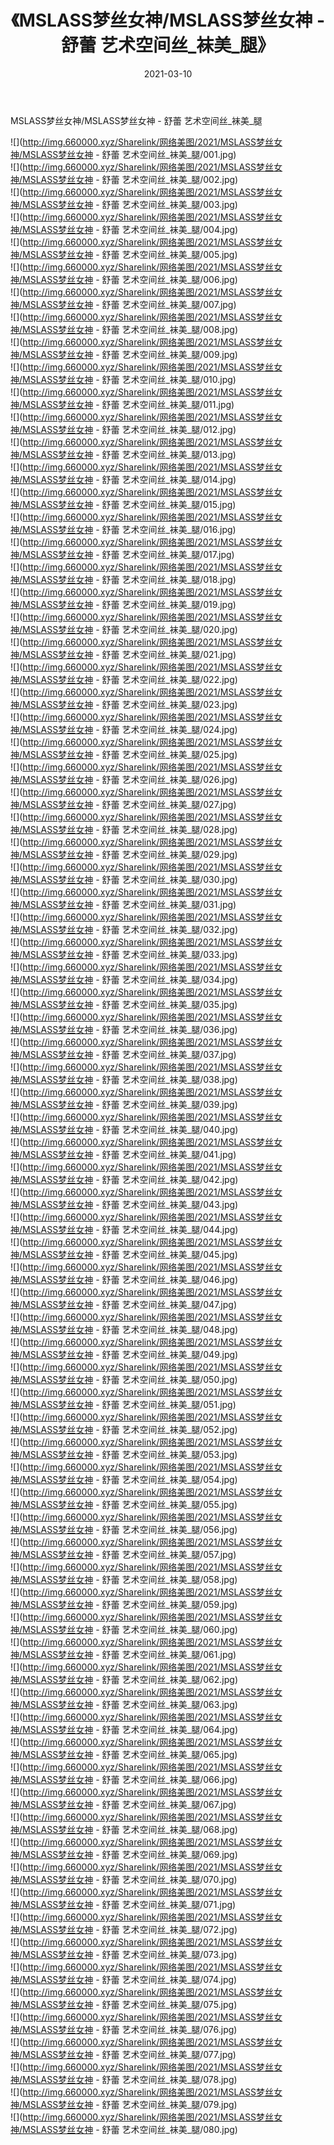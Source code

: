﻿---
layout: post
title:  《MSLASS梦丝女神/MSLASS梦丝女神 - 舒蕾 艺术空间丝_袜美_腿》
date:   2021-03-10
img: http://img.660000.xyz/Sharelink/网络美图/2021/MSLASS梦丝女神/MSLASS梦丝女神 - 舒蕾 艺术空间丝_袜美_腿/000.jpg
categories: [美女, 清纯, 唯美]
---

MSLASS梦丝女神/MSLASS梦丝女神 - 舒蕾 艺术空间丝_袜美_腿

 ![](http://img.660000.xyz/Sharelink/网络美图/2021/MSLASS梦丝女神/MSLASS梦丝女神 - 舒蕾 艺术空间丝_袜美_腿/001.jpg) <br>![](http://img.660000.xyz/Sharelink/网络美图/2021/MSLASS梦丝女神/MSLASS梦丝女神 - 舒蕾 艺术空间丝_袜美_腿/002.jpg) <br>![](http://img.660000.xyz/Sharelink/网络美图/2021/MSLASS梦丝女神/MSLASS梦丝女神 - 舒蕾 艺术空间丝_袜美_腿/003.jpg) <br>![](http://img.660000.xyz/Sharelink/网络美图/2021/MSLASS梦丝女神/MSLASS梦丝女神 - 舒蕾 艺术空间丝_袜美_腿/004.jpg) <br>![](http://img.660000.xyz/Sharelink/网络美图/2021/MSLASS梦丝女神/MSLASS梦丝女神 - 舒蕾 艺术空间丝_袜美_腿/005.jpg) <br>![](http://img.660000.xyz/Sharelink/网络美图/2021/MSLASS梦丝女神/MSLASS梦丝女神 - 舒蕾 艺术空间丝_袜美_腿/006.jpg) <br>![](http://img.660000.xyz/Sharelink/网络美图/2021/MSLASS梦丝女神/MSLASS梦丝女神 - 舒蕾 艺术空间丝_袜美_腿/007.jpg) <br>![](http://img.660000.xyz/Sharelink/网络美图/2021/MSLASS梦丝女神/MSLASS梦丝女神 - 舒蕾 艺术空间丝_袜美_腿/008.jpg) <br>![](http://img.660000.xyz/Sharelink/网络美图/2021/MSLASS梦丝女神/MSLASS梦丝女神 - 舒蕾 艺术空间丝_袜美_腿/009.jpg) <br>![](http://img.660000.xyz/Sharelink/网络美图/2021/MSLASS梦丝女神/MSLASS梦丝女神 - 舒蕾 艺术空间丝_袜美_腿/010.jpg) <br>![](http://img.660000.xyz/Sharelink/网络美图/2021/MSLASS梦丝女神/MSLASS梦丝女神 - 舒蕾 艺术空间丝_袜美_腿/011.jpg) <br>![](http://img.660000.xyz/Sharelink/网络美图/2021/MSLASS梦丝女神/MSLASS梦丝女神 - 舒蕾 艺术空间丝_袜美_腿/012.jpg) <br>![](http://img.660000.xyz/Sharelink/网络美图/2021/MSLASS梦丝女神/MSLASS梦丝女神 - 舒蕾 艺术空间丝_袜美_腿/013.jpg) <br>![](http://img.660000.xyz/Sharelink/网络美图/2021/MSLASS梦丝女神/MSLASS梦丝女神 - 舒蕾 艺术空间丝_袜美_腿/014.jpg) <br>![](http://img.660000.xyz/Sharelink/网络美图/2021/MSLASS梦丝女神/MSLASS梦丝女神 - 舒蕾 艺术空间丝_袜美_腿/015.jpg) <br>![](http://img.660000.xyz/Sharelink/网络美图/2021/MSLASS梦丝女神/MSLASS梦丝女神 - 舒蕾 艺术空间丝_袜美_腿/016.jpg) <br>![](http://img.660000.xyz/Sharelink/网络美图/2021/MSLASS梦丝女神/MSLASS梦丝女神 - 舒蕾 艺术空间丝_袜美_腿/017.jpg) <br>![](http://img.660000.xyz/Sharelink/网络美图/2021/MSLASS梦丝女神/MSLASS梦丝女神 - 舒蕾 艺术空间丝_袜美_腿/018.jpg) <br>![](http://img.660000.xyz/Sharelink/网络美图/2021/MSLASS梦丝女神/MSLASS梦丝女神 - 舒蕾 艺术空间丝_袜美_腿/019.jpg) <br>![](http://img.660000.xyz/Sharelink/网络美图/2021/MSLASS梦丝女神/MSLASS梦丝女神 - 舒蕾 艺术空间丝_袜美_腿/020.jpg) <br>![](http://img.660000.xyz/Sharelink/网络美图/2021/MSLASS梦丝女神/MSLASS梦丝女神 - 舒蕾 艺术空间丝_袜美_腿/021.jpg) <br>![](http://img.660000.xyz/Sharelink/网络美图/2021/MSLASS梦丝女神/MSLASS梦丝女神 - 舒蕾 艺术空间丝_袜美_腿/022.jpg) <br>![](http://img.660000.xyz/Sharelink/网络美图/2021/MSLASS梦丝女神/MSLASS梦丝女神 - 舒蕾 艺术空间丝_袜美_腿/023.jpg) <br>![](http://img.660000.xyz/Sharelink/网络美图/2021/MSLASS梦丝女神/MSLASS梦丝女神 - 舒蕾 艺术空间丝_袜美_腿/024.jpg) <br>![](http://img.660000.xyz/Sharelink/网络美图/2021/MSLASS梦丝女神/MSLASS梦丝女神 - 舒蕾 艺术空间丝_袜美_腿/025.jpg) <br>![](http://img.660000.xyz/Sharelink/网络美图/2021/MSLASS梦丝女神/MSLASS梦丝女神 - 舒蕾 艺术空间丝_袜美_腿/026.jpg) <br>![](http://img.660000.xyz/Sharelink/网络美图/2021/MSLASS梦丝女神/MSLASS梦丝女神 - 舒蕾 艺术空间丝_袜美_腿/027.jpg) <br>![](http://img.660000.xyz/Sharelink/网络美图/2021/MSLASS梦丝女神/MSLASS梦丝女神 - 舒蕾 艺术空间丝_袜美_腿/028.jpg) <br>![](http://img.660000.xyz/Sharelink/网络美图/2021/MSLASS梦丝女神/MSLASS梦丝女神 - 舒蕾 艺术空间丝_袜美_腿/029.jpg) <br>![](http://img.660000.xyz/Sharelink/网络美图/2021/MSLASS梦丝女神/MSLASS梦丝女神 - 舒蕾 艺术空间丝_袜美_腿/030.jpg) <br>![](http://img.660000.xyz/Sharelink/网络美图/2021/MSLASS梦丝女神/MSLASS梦丝女神 - 舒蕾 艺术空间丝_袜美_腿/031.jpg) <br>![](http://img.660000.xyz/Sharelink/网络美图/2021/MSLASS梦丝女神/MSLASS梦丝女神 - 舒蕾 艺术空间丝_袜美_腿/032.jpg) <br>![](http://img.660000.xyz/Sharelink/网络美图/2021/MSLASS梦丝女神/MSLASS梦丝女神 - 舒蕾 艺术空间丝_袜美_腿/033.jpg) <br>![](http://img.660000.xyz/Sharelink/网络美图/2021/MSLASS梦丝女神/MSLASS梦丝女神 - 舒蕾 艺术空间丝_袜美_腿/034.jpg) <br>![](http://img.660000.xyz/Sharelink/网络美图/2021/MSLASS梦丝女神/MSLASS梦丝女神 - 舒蕾 艺术空间丝_袜美_腿/035.jpg) <br>![](http://img.660000.xyz/Sharelink/网络美图/2021/MSLASS梦丝女神/MSLASS梦丝女神 - 舒蕾 艺术空间丝_袜美_腿/036.jpg) <br>![](http://img.660000.xyz/Sharelink/网络美图/2021/MSLASS梦丝女神/MSLASS梦丝女神 - 舒蕾 艺术空间丝_袜美_腿/037.jpg) <br>![](http://img.660000.xyz/Sharelink/网络美图/2021/MSLASS梦丝女神/MSLASS梦丝女神 - 舒蕾 艺术空间丝_袜美_腿/038.jpg) <br>![](http://img.660000.xyz/Sharelink/网络美图/2021/MSLASS梦丝女神/MSLASS梦丝女神 - 舒蕾 艺术空间丝_袜美_腿/039.jpg) <br>![](http://img.660000.xyz/Sharelink/网络美图/2021/MSLASS梦丝女神/MSLASS梦丝女神 - 舒蕾 艺术空间丝_袜美_腿/040.jpg) <br>![](http://img.660000.xyz/Sharelink/网络美图/2021/MSLASS梦丝女神/MSLASS梦丝女神 - 舒蕾 艺术空间丝_袜美_腿/041.jpg) <br>![](http://img.660000.xyz/Sharelink/网络美图/2021/MSLASS梦丝女神/MSLASS梦丝女神 - 舒蕾 艺术空间丝_袜美_腿/042.jpg) <br>![](http://img.660000.xyz/Sharelink/网络美图/2021/MSLASS梦丝女神/MSLASS梦丝女神 - 舒蕾 艺术空间丝_袜美_腿/043.jpg) <br>![](http://img.660000.xyz/Sharelink/网络美图/2021/MSLASS梦丝女神/MSLASS梦丝女神 - 舒蕾 艺术空间丝_袜美_腿/044.jpg) <br>![](http://img.660000.xyz/Sharelink/网络美图/2021/MSLASS梦丝女神/MSLASS梦丝女神 - 舒蕾 艺术空间丝_袜美_腿/045.jpg) <br>![](http://img.660000.xyz/Sharelink/网络美图/2021/MSLASS梦丝女神/MSLASS梦丝女神 - 舒蕾 艺术空间丝_袜美_腿/046.jpg) <br>![](http://img.660000.xyz/Sharelink/网络美图/2021/MSLASS梦丝女神/MSLASS梦丝女神 - 舒蕾 艺术空间丝_袜美_腿/047.jpg) <br>![](http://img.660000.xyz/Sharelink/网络美图/2021/MSLASS梦丝女神/MSLASS梦丝女神 - 舒蕾 艺术空间丝_袜美_腿/048.jpg) <br>![](http://img.660000.xyz/Sharelink/网络美图/2021/MSLASS梦丝女神/MSLASS梦丝女神 - 舒蕾 艺术空间丝_袜美_腿/049.jpg) <br>![](http://img.660000.xyz/Sharelink/网络美图/2021/MSLASS梦丝女神/MSLASS梦丝女神 - 舒蕾 艺术空间丝_袜美_腿/050.jpg) <br>![](http://img.660000.xyz/Sharelink/网络美图/2021/MSLASS梦丝女神/MSLASS梦丝女神 - 舒蕾 艺术空间丝_袜美_腿/051.jpg) <br>![](http://img.660000.xyz/Sharelink/网络美图/2021/MSLASS梦丝女神/MSLASS梦丝女神 - 舒蕾 艺术空间丝_袜美_腿/052.jpg) <br>![](http://img.660000.xyz/Sharelink/网络美图/2021/MSLASS梦丝女神/MSLASS梦丝女神 - 舒蕾 艺术空间丝_袜美_腿/053.jpg) <br>![](http://img.660000.xyz/Sharelink/网络美图/2021/MSLASS梦丝女神/MSLASS梦丝女神 - 舒蕾 艺术空间丝_袜美_腿/054.jpg) <br>![](http://img.660000.xyz/Sharelink/网络美图/2021/MSLASS梦丝女神/MSLASS梦丝女神 - 舒蕾 艺术空间丝_袜美_腿/055.jpg) <br>![](http://img.660000.xyz/Sharelink/网络美图/2021/MSLASS梦丝女神/MSLASS梦丝女神 - 舒蕾 艺术空间丝_袜美_腿/056.jpg) <br>![](http://img.660000.xyz/Sharelink/网络美图/2021/MSLASS梦丝女神/MSLASS梦丝女神 - 舒蕾 艺术空间丝_袜美_腿/057.jpg) <br>![](http://img.660000.xyz/Sharelink/网络美图/2021/MSLASS梦丝女神/MSLASS梦丝女神 - 舒蕾 艺术空间丝_袜美_腿/058.jpg) <br>![](http://img.660000.xyz/Sharelink/网络美图/2021/MSLASS梦丝女神/MSLASS梦丝女神 - 舒蕾 艺术空间丝_袜美_腿/059.jpg) <br>![](http://img.660000.xyz/Sharelink/网络美图/2021/MSLASS梦丝女神/MSLASS梦丝女神 - 舒蕾 艺术空间丝_袜美_腿/060.jpg) <br>![](http://img.660000.xyz/Sharelink/网络美图/2021/MSLASS梦丝女神/MSLASS梦丝女神 - 舒蕾 艺术空间丝_袜美_腿/061.jpg) <br>![](http://img.660000.xyz/Sharelink/网络美图/2021/MSLASS梦丝女神/MSLASS梦丝女神 - 舒蕾 艺术空间丝_袜美_腿/062.jpg) <br>![](http://img.660000.xyz/Sharelink/网络美图/2021/MSLASS梦丝女神/MSLASS梦丝女神 - 舒蕾 艺术空间丝_袜美_腿/063.jpg) <br>![](http://img.660000.xyz/Sharelink/网络美图/2021/MSLASS梦丝女神/MSLASS梦丝女神 - 舒蕾 艺术空间丝_袜美_腿/064.jpg) <br>![](http://img.660000.xyz/Sharelink/网络美图/2021/MSLASS梦丝女神/MSLASS梦丝女神 - 舒蕾 艺术空间丝_袜美_腿/065.jpg) <br>![](http://img.660000.xyz/Sharelink/网络美图/2021/MSLASS梦丝女神/MSLASS梦丝女神 - 舒蕾 艺术空间丝_袜美_腿/066.jpg) <br>![](http://img.660000.xyz/Sharelink/网络美图/2021/MSLASS梦丝女神/MSLASS梦丝女神 - 舒蕾 艺术空间丝_袜美_腿/067.jpg) <br>![](http://img.660000.xyz/Sharelink/网络美图/2021/MSLASS梦丝女神/MSLASS梦丝女神 - 舒蕾 艺术空间丝_袜美_腿/068.jpg) <br>![](http://img.660000.xyz/Sharelink/网络美图/2021/MSLASS梦丝女神/MSLASS梦丝女神 - 舒蕾 艺术空间丝_袜美_腿/069.jpg) <br>![](http://img.660000.xyz/Sharelink/网络美图/2021/MSLASS梦丝女神/MSLASS梦丝女神 - 舒蕾 艺术空间丝_袜美_腿/070.jpg) <br>![](http://img.660000.xyz/Sharelink/网络美图/2021/MSLASS梦丝女神/MSLASS梦丝女神 - 舒蕾 艺术空间丝_袜美_腿/071.jpg) <br>![](http://img.660000.xyz/Sharelink/网络美图/2021/MSLASS梦丝女神/MSLASS梦丝女神 - 舒蕾 艺术空间丝_袜美_腿/072.jpg) <br>![](http://img.660000.xyz/Sharelink/网络美图/2021/MSLASS梦丝女神/MSLASS梦丝女神 - 舒蕾 艺术空间丝_袜美_腿/073.jpg) <br>![](http://img.660000.xyz/Sharelink/网络美图/2021/MSLASS梦丝女神/MSLASS梦丝女神 - 舒蕾 艺术空间丝_袜美_腿/074.jpg) <br>![](http://img.660000.xyz/Sharelink/网络美图/2021/MSLASS梦丝女神/MSLASS梦丝女神 - 舒蕾 艺术空间丝_袜美_腿/075.jpg) <br>![](http://img.660000.xyz/Sharelink/网络美图/2021/MSLASS梦丝女神/MSLASS梦丝女神 - 舒蕾 艺术空间丝_袜美_腿/076.jpg) <br>![](http://img.660000.xyz/Sharelink/网络美图/2021/MSLASS梦丝女神/MSLASS梦丝女神 - 舒蕾 艺术空间丝_袜美_腿/077.jpg) <br>![](http://img.660000.xyz/Sharelink/网络美图/2021/MSLASS梦丝女神/MSLASS梦丝女神 - 舒蕾 艺术空间丝_袜美_腿/078.jpg) <br>![](http://img.660000.xyz/Sharelink/网络美图/2021/MSLASS梦丝女神/MSLASS梦丝女神 - 舒蕾 艺术空间丝_袜美_腿/079.jpg) <br>![](http://img.660000.xyz/Sharelink/网络美图/2021/MSLASS梦丝女神/MSLASS梦丝女神 - 舒蕾 艺术空间丝_袜美_腿/080.jpg) <br>